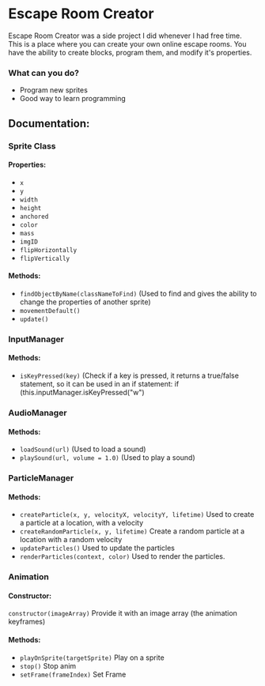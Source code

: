 # Escape Room Creator
Escape Room Creator was a side project I did whenever I had free time. This is a place where you can create your own online escape rooms. You have the ability to create blocks, program them, and modify it's properties.

### What can you do?
- Program new sprites
- Good way to learn programming

## Documentation:

### Sprite Class
#### Properties:
- `x`
- `y`
- `width`
- `height`
- `anchored`
- `color`
- `mass`
- `imgID`
- `flipHorizontally`
- `flipVertically`
#### Methods:
- `findObjectByName(classNameToFind)` (Used to find and gives the ability to change the properties of another sprite)
- `movementDefault()`
- `update()`

### InputManager
#### Methods:
- `isKeyPressed(key)` (Check if a key is pressed, it returns a true/false statement, so it can be used in an if statement: if (this.inputManager.isKeyPressed("w")

### AudioManager
#### Methods:
- `loadSound(url)` (Used to load a sound)
- `playSound(url, volume = 1.0)` (Used to play a sound)

### ParticleManager
#### Methods:
- `createParticle(x, y, velocityX, velocityY, lifetime)` Used to create a particle at a location, with a velocity
- `createRandomParticle(x, y, lifetime)` Create a random particle at a location with a random velocity
- `updateParticles()` Used to update the particles
- `renderParticles(context, color)` Used to render the particles.

### Animation
#### Constructor: 
`constructor(imageArray)` Provide it with an image array (the animation keyframes)
#### Methods:
- `playOnSprite(targetSprite)` Play on a sprite
- `stop()` Stop anim
- `setFrame(frameIndex)` Set Frame

